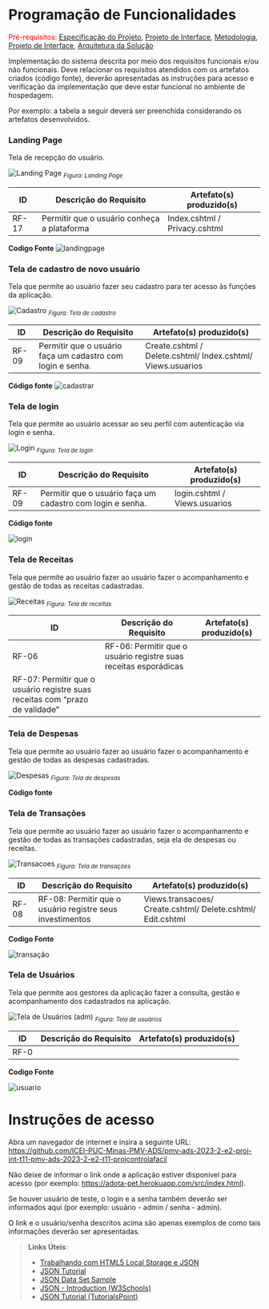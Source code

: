 # Programação de Funcionalidades

<span style="color:red">Pré-requisitos: <a href="2-Especificação do Projeto.md"> Especificação do Projeto</a></span>, <a href="3-Projeto de Interface.md"> Projeto de Interface</a>, <a href="4-Metodologia.md"> Metodologia</a>, <a href="3-Projeto de Interface.md"> Projeto de Interface</a>, <a href="5-Arquitetura da Solução.md"> Arquitetura da Solução</a>

Implementação do sistema descrita por meio dos requisitos funcionais e/ou não funcionais. Deve relacionar os requisitos atendidos com os artefatos criados (código fonte), deverão apresentadas as instruções para acesso e verificação da implementação que deve estar funcional no ambiente de hospedagem.

Por exemplo: a tabela a seguir deverá ser preenchida considerando os artefatos desenvolvidos.

###  **Landing Page**

Tela de recepção do usuário.

![Landing Page](https://github.com/ICEI-PUC-Minas-PMV-ADS/pmv-ads-2023-2-e2-proj-int-t11-pmv-ads-2023-2-e2-t11-projcontrolafacil/assets/122227953/ec1519fc-7945-46cd-9ae8-410d577d25dc)
<sub>*Figura: Landing Page*</sub>

|ID    | Descrição do Requisito  | Artefato(s) produzido(s) |
|------|-----------------------------------------|----|
|RF-17| Permitir que o usuário conheça a plataforma | Index.cshtml / Privacy.cshtml | 

**Codigo Fonte**
![landingpage](https://github.com/ICEI-PUC-Minas-PMV-ADS/pmv-ads-2023-2-e2-proj-int-t11-pmv-ads-2023-2-e2-t11-projcontrolafacil/assets/127629619/9b14e721-6c7c-4cfd-b436-356a789793b4)

###  **Tela de cadastro de novo usuário**

Tela que permite ao usuário fazer seu cadastro para ter acesso às funções da aplicação.

![Cadastro](https://github.com/ICEI-PUC-Minas-PMV-ADS/pmv-ads-2023-2-e2-proj-int-t11-pmv-ads-2023-2-e2-t11-projcontrolafacil/assets/122227953/dfc33262-32a4-490e-8260-f52522b80ac6)
<sub>*Figura: Tela de cadastro*</sub>

|ID    | Descrição do Requisito  | Artefato(s) produzido(s) |
|------|-----------------------------------------|----|
|RF-09| Permitir que o usuário faça um cadastro com login e senha. | Create.cshtml / Delete.cshtml/ Index.cshtml/ Views.usuarios | 

**Código fonte**
![cadastrar](https://github.com/ICEI-PUC-Minas-PMV-ADS/pmv-ads-2023-2-e2-proj-int-t11-pmv-ads-2023-2-e2-t11-projcontrolafacil/assets/127629619/948ad8d3-3624-4a3e-be3e-965b81775d6f)

###  **Tela de login**

Tela que permite ao usuário acessar ao seu perfil com autenticação via login e senha.

![Login](https://github.com/ICEI-PUC-Minas-PMV-ADS/pmv-ads-2023-2-e2-proj-int-t11-pmv-ads-2023-2-e2-t11-projcontrolafacil/assets/122227953/48902f8b-bb12-4a1b-a2bf-06cc9c63984e)
<sub>*Figura: Tela de login*</sub>

|ID    | Descrição do Requisito  | Artefato(s) produzido(s) |
|------|-----------------------------------------|----|
|RF-09| Permitir que o usuário faça um cadastro com login e senha. | login.cshtml / Views.usuarios | 

**Código fonte**

![login](https://github.com/ICEI-PUC-Minas-PMV-ADS/pmv-ads-2023-2-e2-proj-int-t11-pmv-ads-2023-2-e2-t11-projcontrolafacil/assets/127629619/bf835055-96c1-4a83-8af8-ce3433b97e09)


###  **Tela de Receitas**

Tela que permite ao usuário fazer ao usuário fazer o acompanhamento e gestão de todas as receitas cadastradas.

![Receitas](https://github.com/ICEI-PUC-Minas-PMV-ADS/pmv-ads-2023-2-e2-proj-int-t11-pmv-ads-2023-2-e2-t11-projcontrolafacil/assets/122227953/339867b1-acf0-4b0e-b816-5d8dba50b3d4)
<sub>*Figura: Tela de receitas*</sub>

|ID    | Descrição do Requisito  | Artefato(s) produzido(s) |
|------|-----------------------------------------|----|
|RF-06| RF-06: Permitir que o usuário registre suas receitas esporádicas | 
RF-07: Permitir que o usuário registre suas receitas com “prazo de validade”|  | 

###  **Tela de Despesas**

Tela que permite ao usuário fazer ao usuário fazer o acompanhamento e gestão de todas as despesas cadastradas.

![Despesas](https://github.com/ICEI-PUC-Minas-PMV-ADS/pmv-ads-2023-2-e2-proj-int-t11-pmv-ads-2023-2-e2-t11-projcontrolafacil/assets/122227953/e6197ec2-00e2-438d-a54e-269a79b7fdcf)
<sub>*Figura: Tela de despesas*</sub>

**Código fonte**


###  **Tela de Transações**

Tela que permite ao usuário fazer ao usuário fazer o acompanhamento e gestão de todas as transações cadastradas, seja ela de despesas ou receitas.

![Transacoes](https://github.com/ICEI-PUC-Minas-PMV-ADS/pmv-ads-2023-2-e2-proj-int-t11-pmv-ads-2023-2-e2-t11-projcontrolafacil/assets/122227953/b12e075d-a763-4a8f-9726-69f1c35698e9)
<sub>*Figura: Tela de transações*</sub>

|ID    | Descrição do Requisito  | Artefato(s) produzido(s) |
|------|-----------------------------------------|----|
|RF-08| RF-08: Permitir que o usuário registre seus investimentos | Views.transacoes/ Create.cshtml/ Delete.cshtml/ Edit.cshtml |

**Codigo Fonte**

![transação](https://github.com/ICEI-PUC-Minas-PMV-ADS/pmv-ads-2023-2-e2-proj-int-t11-pmv-ads-2023-2-e2-t11-projcontrolafacil/assets/127629619/f5e0bc39-cfbe-405b-82dd-97685c274ff3)

###  **Tela de Usuários**

Tela que permite aos gestores da aplicação fazer a consulta, gestão e acompanhamento dos cadastrados na aplicação.

![Tela de Usuários (adm)](https://github.com/ICEI-PUC-Minas-PMV-ADS/pmv-ads-2023-2-e2-proj-int-t11-pmv-ads-2023-2-e2-t11-projcontrolafacil/assets/122227953/886638fa-c350-40ff-8de8-d52781ac5d16)
<sub>*Figura: Tela de usuários*</sub>


|ID    | Descrição do Requisito  | Artefato(s) produzido(s) |
|------|-----------------------------------------|----|
|RF-0|


**Codigo Fonte**

![usuario](https://github.com/ICEI-PUC-Minas-PMV-ADS/pmv-ads-2023-2-e2-proj-int-t11-pmv-ads-2023-2-e2-t11-projcontrolafacil/assets/127629619/8446df03-b011-4f57-8fad-8777385c3d82)




# Instruções de acesso
Abra um navegador de internet e insira a seguinte URL: https://github.com/ICEI-PUC-Minas-PMV-ADS/pmv-ads-2023-2-e2-proj-int-t11-pmv-ads-2023-2-e2-t11-projcontrolafacil

Não deixe de informar o link onde a aplicação estiver disponível para acesso (por exemplo: https://adota-pet.herokuapp.com/src/index.html).

Se houver usuário de teste, o login e a senha também deverão ser informados aqui (por exemplo: usuário - admin / senha - admin).

O link e o usuário/senha descritos acima são apenas exemplos de como tais informações deverão ser apresentadas.

> **Links Úteis**:
>
> - [Trabalhando com HTML5 Local Storage e JSON](https://www.devmedia.com.br/trabalhando-com-html5-local-storage-e-json/29045)
> - [JSON Tutorial](https://www.w3resource.com/JSON)
> - [JSON Data Set Sample](https://opensource.adobe.com/Spry/samples/data_region/JSONDataSetSample.html)
> - [JSON - Introduction (W3Schools)](https://www.w3schools.com/js/js_json_intro.asp)
> - [JSON Tutorial (TutorialsPoint)](https://www.tutorialspoint.com/json/index.htm)
